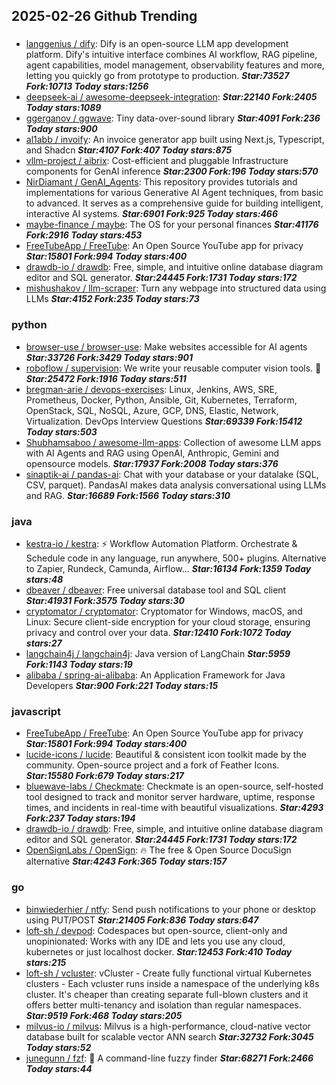 ## 2025-02-26 Github Trending

### 
* [langgenius / dify](https://github.com/langgenius/dify): Dify is an open-source LLM app development platform. Dify's intuitive interface combines AI workflow, RAG pipeline, agent capabilities, model management, observability features and more, letting you quickly go from prototype to production. ***Star:73527 Fork:10713 Today stars:1256***
* [deepseek-ai / awesome-deepseek-integration](https://github.com/deepseek-ai/awesome-deepseek-integration):  ***Star:22140 Fork:2405 Today stars:1089***
* [ggerganov / ggwave](https://github.com/ggerganov/ggwave): Tiny data-over-sound library ***Star:4091 Fork:236 Today stars:900***
* [al1abb / invoify](https://github.com/al1abb/invoify): An invoice generator app built using Next.js, Typescript, and Shadcn ***Star:4107 Fork:407 Today stars:875***
* [vllm-project / aibrix](https://github.com/vllm-project/aibrix): Cost-efficient and pluggable Infrastructure components for GenAI inference ***Star:2300 Fork:196 Today stars:570***
* [NirDiamant / GenAI_Agents](https://github.com/NirDiamant/GenAI_Agents): This repository provides tutorials and implementations for various Generative AI Agent techniques, from basic to advanced. It serves as a comprehensive guide for building intelligent, interactive AI systems. ***Star:6901 Fork:925 Today stars:466***
* [maybe-finance / maybe](https://github.com/maybe-finance/maybe): The OS for your personal finances ***Star:41176 Fork:2916 Today stars:453***
* [FreeTubeApp / FreeTube](https://github.com/FreeTubeApp/FreeTube): An Open Source YouTube app for privacy ***Star:15801 Fork:994 Today stars:400***
* [drawdb-io / drawdb](https://github.com/drawdb-io/drawdb): Free, simple, and intuitive online database diagram editor and SQL generator. ***Star:24445 Fork:1731 Today stars:172***
* [mishushakov / llm-scraper](https://github.com/mishushakov/llm-scraper): Turn any webpage into structured data using LLMs ***Star:4152 Fork:235 Today stars:73***

### python
* [browser-use / browser-use](https://github.com/browser-use/browser-use): Make websites accessible for AI agents ***Star:33726 Fork:3429 Today stars:901***
* [roboflow / supervision](https://github.com/roboflow/supervision): We write your reusable computer vision tools. 💜 ***Star:25472 Fork:1916 Today stars:511***
* [bregman-arie / devops-exercises](https://github.com/bregman-arie/devops-exercises): Linux, Jenkins, AWS, SRE, Prometheus, Docker, Python, Ansible, Git, Kubernetes, Terraform, OpenStack, SQL, NoSQL, Azure, GCP, DNS, Elastic, Network, Virtualization. DevOps Interview Questions ***Star:69339 Fork:15412 Today stars:503***
* [Shubhamsaboo / awesome-llm-apps](https://github.com/Shubhamsaboo/awesome-llm-apps): Collection of awesome LLM apps with AI Agents and RAG using OpenAI, Anthropic, Gemini and opensource models. ***Star:17937 Fork:2008 Today stars:376***
* [sinaptik-ai / pandas-ai](https://github.com/sinaptik-ai/pandas-ai): Chat with your database or your datalake (SQL, CSV, parquet). PandasAI makes data analysis conversational using LLMs and RAG. ***Star:16689 Fork:1566 Today stars:310***

### java
* [kestra-io / kestra](https://github.com/kestra-io/kestra): ⚡ Workflow Automation Platform. Orchestrate & Schedule code in any language, run anywhere, 500+ plugins. Alternative to Zapier, Rundeck, Camunda, Airflow... ***Star:16134 Fork:1359 Today stars:48***
* [dbeaver / dbeaver](https://github.com/dbeaver/dbeaver): Free universal database tool and SQL client ***Star:41931 Fork:3575 Today stars:30***
* [cryptomator / cryptomator](https://github.com/cryptomator/cryptomator): Cryptomator for Windows, macOS, and Linux: Secure client-side encryption for your cloud storage, ensuring privacy and control over your data. ***Star:12410 Fork:1072 Today stars:27***
* [langchain4j / langchain4j](https://github.com/langchain4j/langchain4j): Java version of LangChain ***Star:5959 Fork:1143 Today stars:19***
* [alibaba / spring-ai-alibaba](https://github.com/alibaba/spring-ai-alibaba): An Application Framework for Java Developers ***Star:900 Fork:221 Today stars:15***

### javascript
* [FreeTubeApp / FreeTube](https://github.com/FreeTubeApp/FreeTube): An Open Source YouTube app for privacy ***Star:15801 Fork:994 Today stars:400***
* [lucide-icons / lucide](https://github.com/lucide-icons/lucide): Beautiful & consistent icon toolkit made by the community. Open-source project and a fork of Feather Icons. ***Star:15580 Fork:679 Today stars:217***
* [bluewave-labs / Checkmate](https://github.com/bluewave-labs/Checkmate): Checkmate is an open-source, self-hosted tool designed to track and monitor server hardware, uptime, response times, and incidents in real-time with beautiful visualizations. ***Star:4293 Fork:237 Today stars:194***
* [drawdb-io / drawdb](https://github.com/drawdb-io/drawdb): Free, simple, and intuitive online database diagram editor and SQL generator. ***Star:24445 Fork:1731 Today stars:172***
* [OpenSignLabs / OpenSign](https://github.com/OpenSignLabs/OpenSign): 🔥 The free & Open Source DocuSign alternative ***Star:4243 Fork:365 Today stars:157***

### go
* [binwiederhier / ntfy](https://github.com/binwiederhier/ntfy): Send push notifications to your phone or desktop using PUT/POST ***Star:21405 Fork:836 Today stars:647***
* [loft-sh / devpod](https://github.com/loft-sh/devpod): Codespaces but open-source, client-only and unopinionated: Works with any IDE and lets you use any cloud, kubernetes or just localhost docker. ***Star:12453 Fork:410 Today stars:215***
* [loft-sh / vcluster](https://github.com/loft-sh/vcluster): vCluster - Create fully functional virtual Kubernetes clusters - Each vcluster runs inside a namespace of the underlying k8s cluster. It's cheaper than creating separate full-blown clusters and it offers better multi-tenancy and isolation than regular namespaces. ***Star:9519 Fork:468 Today stars:205***
* [milvus-io / milvus](https://github.com/milvus-io/milvus): Milvus is a high-performance, cloud-native vector database built for scalable vector ANN search ***Star:32732 Fork:3045 Today stars:52***
* [junegunn / fzf](https://github.com/junegunn/fzf): 🌸 A command-line fuzzy finder ***Star:68271 Fork:2466 Today stars:44***
